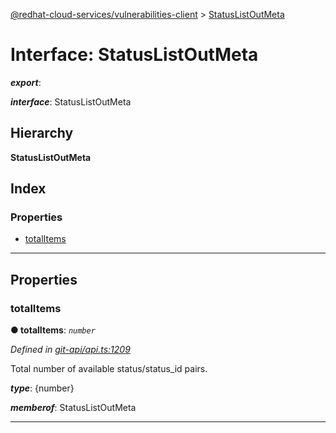 [@redhat-cloud-services/vulnerabilities-client](../README.md) > [StatusListOutMeta](../interfaces/statuslistoutmeta.md)

# Interface: StatusListOutMeta

*__export__*: 

*__interface__*: StatusListOutMeta

## Hierarchy

**StatusListOutMeta**

## Index

### Properties

* [totalItems](statuslistoutmeta.md#totalitems)

---

## Properties

<a id="totalitems"></a>

###  totalItems

**● totalItems**: *`number`*

*Defined in [git-api/api.ts:1209](https://github.com/RedHatInsights/javascript-clients/blob/master/packages/vulnerabilities/git-api/api.ts#L1209)*

Total number of available status/status\_id pairs.

*__type__*: {number}

*__memberof__*: StatusListOutMeta

___


